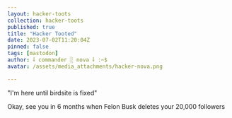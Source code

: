 ```yaml
---
layout: hacker-toots
collection: hacker-toots
published: true
title: "Hacker Tooted"
date: 2023-07-02T11:20:04Z
pinned: false
tags: [mastodon]
author: ⸸ commander ░ nova ⸸ :~$
avatar: /assets/media_attachments/hacker-nova.png

---
```


<p>&quot;I&#39;m here until birdsite is fixed&quot;</p><p>Okay, see you in 6 months when Felon Busk deletes your 20,000 followers</p>


